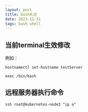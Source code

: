 ```yaml
---
layout: post
title: bash札记
date: 2023-12-31
tags: bash shell
---
```



## 当前terminal生效修改

例如：

`hostnamectl set-hostname testServer`

`exec /bin/bash`

## 远程服务器执行命令

`ssh root@kubernetes-node3 "ip a"`
